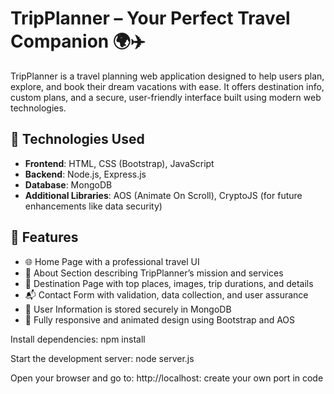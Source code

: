 # TripPlanner – Your Perfect Travel Companion 🌍✈️

TripPlanner is a travel planning web application designed to help users plan, explore, and book their dream vacations with ease. It offers destination info, custom plans, and a secure, user-friendly interface built using modern web technologies.

## 🔧 Technologies Used

- **Frontend**: HTML, CSS (Bootstrap), JavaScript
- **Backend**: Node.js, Express.js
- **Database**: MongoDB
- **Additional Libraries**: AOS (Animate On Scroll), CryptoJS (for future enhancements like data security)

## 📌 Features

- 🌐 Home Page with a professional travel UI
- 📖 About Section describing TripPlanner’s mission and services
- 🌄 Destination Page with top places, images, trip durations, and details
- 📬 Contact Form with validation, data collection, and user assurance
- 💾 User Information is stored securely in MongoDB
- 📱 Fully responsive and animated design using Bootstrap and AOS

Install dependencies:
npm install

Start the development server:
node server.js

Open your browser and go to:
http://localhost: create your own port in code  

